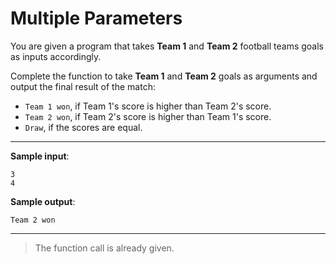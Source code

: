 # Multiple Parameters

You are given a program that takes **Team 1** and **Team 2** football teams goals as inputs accordingly.

Complete the function to take **Team 1** and **Team 2** goals as arguments and output the final result of the match:
- `Team 1 won`, if Team 1's score is higher than Team 2's score.
- `Team 2 won`, if Team 2's score is higher than Team 1's score.
- `Draw`, if the scores are equal.

---

**Sample input**:  
```
3
4
```

**Sample output**:  
```
Team 2 won
```

---

>The function call is already given.